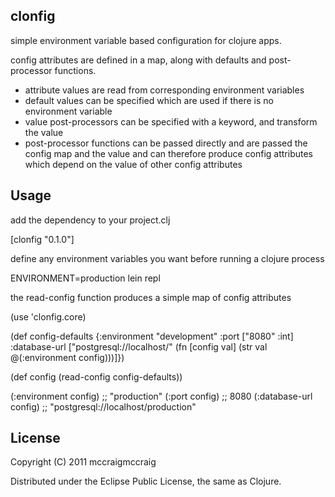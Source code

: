 ## clonfig ##

simple environment variable based configuration for clojure apps.

config attributes are defined in a map, along with defaults and post-processor functions.

* attribute values are read from corresponding environment variables
* default values can be specified which are used if there is no environment variable
* value post-processors can be specified with a keyword, and transform the value
* post-processor functions can be passed directly and are passed the config map and
  the value and can therefore produce config attributes which depend on the value
  of other config attributes

## Usage ##

add the dependency to your project.clj

  [clonfig "0.1.0"]  

define any environment variables you want before running a clojure process

  ENVIRONMENT=production lein repl

the read-config function produces a simple map of config attributes

  (use 'clonfig.core)

  (def config-defaults {:environment "development"
                        :port ["8080" :int]
                        :database-url ["postgresql://localhost/"
                                       (fn [config val] (str val @(:environment config)))]})

  (def config (read-config config-defaults))

  (:environment config)  ;; "production"
  (:port config)         ;; 8080
  (:database-url config) ;; "postgresql://localhost/production"

## License ##

Copyright (C) 2011 mccraigmccraig

Distributed under the Eclipse Public License, the same as Clojure.
